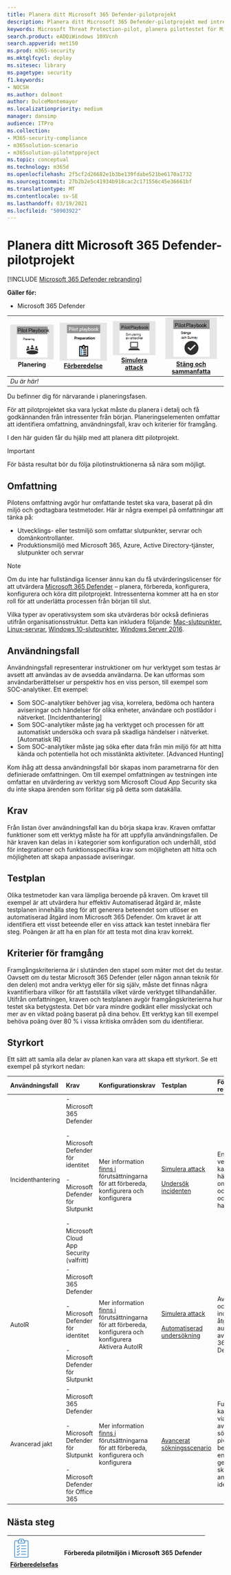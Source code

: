 ```yaml
---
title: Planera ditt Microsoft 365 Defender-pilotprojekt
description: Planera ditt Microsoft 365 Defender-pilotprojekt med intressenter för att hantera förväntningar och säkerställa ett lyckat resultat.
keywords: Microsoft Threat Protection-pilot, planera pilottestet för Microsoft Threat Protection-projektet, utvärdera Microsoft Threat Protection i produktionen, Microsoft Threat Protection-pilotprojekt, cybersäkerhet, avancerade fortlöpande hot, företagssäkerhet, enheter, enheter, identitet, användare, data, program, incidenter, automatiserad undersökning och åtgärd, avancerad sökning
search.product: eADQiWindows 10XVcnh
search.appverid: met150
ms.prod: m365-security
ms.mktglfcycl: deploy
ms.sitesec: library
ms.pagetype: security
f1.keywords:
- NOCSH
ms.author: dolmont
author: DulceMontemayor
ms.localizationpriority: medium
manager: dansimp
audience: ITPro
ms.collection:
- M365-security-compliance
- m365solution-scenario
- m365solution-pilotmtpproject
ms.topic: conceptual
ms.technology: m365d
ms.openlocfilehash: 2f5cf2d26682e1b3be139fdabe521be6170a1732
ms.sourcegitcommit: 27b2b2e5c41934b918cac2c171556c45e36661bf
ms.translationtype: MT
ms.contentlocale: sv-SE
ms.lasthandoff: 03/19/2021
ms.locfileid: "50903922"
---
```

# <a name="planning-your-pilot-microsoft-365-defender-project"></a>Planera ditt Microsoft 365 Defender-pilotprojekt 

[!INCLUDE [Microsoft 365 Defender rebranding](../includes/microsoft-defender.md)]


**Gäller för:**
- Microsoft 365 Defender

|![Planering](../../media/phase-diagrams/1-planning.png)<br/>Planering|[![Förbereda](../../media/phase-diagrams/2-prepare.png)](prepare-mtpeval.md)<br/>[Förberedelse](prepare-mtpeval.md) | [![Simulera attack](../../media/phase-diagrams/3-simluate.png)](mtp-pilot-simulate.md)<br/>[Simulera attack](mtp-pilot-simulate.md) | [![Stäng och sammanfatta](../../media/phase-diagrams/4-summary.png)](mtp-pilot-close.md)<br/>[Stäng och sammanfatta](mtp-pilot-close.md)|
|--|--|--|--|
|*Du är här!*| | | |

Du befinner dig för närvarande i planeringsfasen.

För att pilotprojektet ska vara lyckat måste du planera i detalj och få godkännanden från intressenter från början. Planeringselementen omfattar att identifiera omfattning, användningsfall, krav och kriterier för framgång.

I den här guiden får du hjälp med att planera ditt pilotprojekt. 

>[!IMPORTANT]
>För bästa resultat bör du följa pilotinstruktionerna så nära som möjligt.


## <a name="scope"></a>Omfattning

Pilotens omfattning avgör hur omfattande testet ska vara, baserat på din miljö och godtagbara testmetoder. Här är några exempel på omfattningar att tänka på:
- Utvecklings- eller testmiljö som omfattar slutpunkter, servrar och domänkontrollanter.
- Produktionsmiljö med Microsoft 365, Azure, Active Directory-tjänster, slutpunkter och servrar

>[!NOTE]
>Om du inte har fullständiga licenser ännu kan du få utvärderingslicenser för att utvärdera [Microsoft 365 Defender](./mtp-evaluation.md?ocid=cx-docs-MTPtriallab) – planera, förbereda, konfigurera, konfigurera och köra ditt pilotprojekt. Intressenterna kommer att ha en stor roll för att underlätta processen från början till slut.

Vilka typer av operativsystem som ska utvärderas bör också definieras utifrån organisationsstruktur. Detta kan inkludera följande: [Mac-slutpunkter,](/windows/security/threat-protection/microsoft-defender-atp/microsoft-defender-atp-mac#system-requirements) [Linux-servrar,](/windows/security/threat-protection/microsoft-defender-atp/microsoft-defender-atp-linux#system-requirements) [Windows 10-slutpunkter](/windows/security/threat-protection/microsoft-defender-atp/minimum-requirements#supported-windows-versions), [Windows Server 2016](/windows/security/threat-protection/microsoft-defender-atp/minimum-requirements#supported-windows-versions).

## <a name="use-cases"></a>Användningsfall

Användningsfall representerar instruktioner om hur verktyget som testas är avsett att användas av de avsedda användarna. De kan utformas som användarberättelser ur perspektiv hos en viss person, till exempel som SOC-analytiker. Ett exempel:
- Som SOC-analytiker behöver jag visa, korrelera, bedöma och hantera aviseringar och händelser för olika enheter, användare och postlådor i nätverket. [Incidenthantering]
- Som SOC-analytiker måste jag ha verktyget och processen för att automatiskt undersöka och svara på skadliga händelser i nätverket. [Automatisk IR]
- Som SOC-analytiker måste jag söka efter data från min miljö för att hitta kända och potentiella hot och misstänkta aktiviteter. [Advanced Hunting]

Kom ihåg att dessa användningsfall bör skapas inom parametrarna för den definierade omfattningen. Om till exempel omfattningen av testningen inte omfattar en utvärdering av verktyg som Microsoft Cloud App Security ska du inte skapa ärenden som förlitar sig på detta som datakälla.

## <a name="requirements"></a>Krav

Från listan över användningsfall kan du börja skapa krav. Kraven omfattar funktioner som ett verktyg måste ha för att uppfylla användningsfallen. De här kraven kan delas in i kategorier som konfiguration och underhåll, stöd för integrationer och funktionsspecifika krav som möjligheten att hitta och möjligheten att skapa anpassade aviseringar.

## <a name="test-plan"></a>Testplan

Olika testmetoder kan vara lämpliga beroende på kraven. Om kravet till exempel är att utvärdera hur effektiv Automatiserad åtgärd är, måste testplanen innehålla steg för att generera beteendet som utlöser en automatiserad åtgärd inom Microsoft 365 Defender. Om kravet är att identifiera ett visst beteende eller en viss attack kan testet innebära fler steg. Poängen är att ha en plan för att testa mot dina krav korrekt.

## <a name="success-criteria"></a>Kriterier för framgång

Framgångskriterierna är i slutänden den stapel som mäter mot det du testar. Oavsett om du testar Microsoft 365 Defender (eller någon annan teknik för den delen) mot andra verktyg eller för sig själv, måste det finnas några kvantifierbara villkor för att fastställa vilket värde verktyget tillhandahåller. Utifrån omfattningen, kraven och testplanen avgör framgångskriterierna hur testet ska betygstesta. Det bör vara mindre godkänt eller misslyckat och mer av en viktad poäng baserat på dina behov. Ett verktyg kan till exempel behöva poäng över 80 % i vissa kritiska områden som du identifierar.

## <a name="scorecard"></a>Styrkort

Ett sätt att samla alla delar av planen kan vara att skapa ett styrkort. Se ett exempel på styrkort nedan:

| Användningsfall | Krav | Konfigurationskrav | Testplan | Förväntat resultat | Teststatus | Poäng | Kommentarer |
|:-------|:-------|:-------|:-------|:-------|:-------|:-------|:-------|
|Incidenthantering|- Microsoft 365 Defender  </br></br>- Microsoft Defender för identitet </br></br>- Microsoft Defender för Slutpunkt </br></br>- Microsoft Cloud App Security (valfritt)|Mer information [finns i](./mtp-evaluation.md?ocid=cx-docs-MTPtriallab) förutsättningarna för att förbereda, konfigurera och konfigurera |[Simulera attack](mtp-pilot-simulate.md) <br></br>[Undersök incidenten](./mtp-pilot-simulate.md#investigate-an-incident) |En verksamhet kan förstå händelsens omfattning och påverkan och hur den hanteras||||
|AutoIR|- Microsoft 365 Defender </br></br>- Microsoft Defender för identitet </br></br>- Microsoft Defender för Slutpunkt |Mer information [finns i](./mtp-evaluation.md?ocid=cx-docs-MTPtriallab) förutsättningarna för att förbereda, konfigurera och konfigurera <br>Aktivera AutoIR  |[Simulera attack](mtp-pilot-simulate.md) <br></br>[Automatiserad undersökning](./mtp-pilot-simulate.md#automated-investigation-and-remediation) |Aviseringar och incidenter åtgärdas automatiskt av Microsoft 365 Defender||||
|Avancerad jakt|- Microsoft 365 Defender </br></br>- Microsoft Defender för Slutpunkt </br></br>-Microsoft Defender för Office 365 |Mer information [finns i](./mtp-evaluation.md?ocid=cx-docs-MTPtriallab) förutsättningarna för att förbereda, konfigurera och konfigurera|[Avancerat sökningsscenario](./mtp-pilot-simulate.md#advanced-hunting-scenario) |Funktioner kan hitta data via avancerad sökning, pivotering till berörda enheter och genom att skapa anpassade identifieringar||||



## <a name="next-step"></a>Nästa steg
|![Förberedelsefas](../../media/mtp/prep.png) <br>[Förberedelsefas](prepare-mtpeval.md) | Förbereda pilotmiljön i Microsoft 365 Defender
|:-------|:-----|